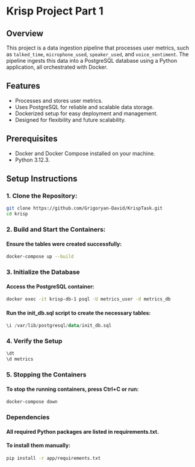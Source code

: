 # Krisp Project Part 1

## Overview
This project is a data ingestion pipeline that processes user metrics, 
such as `talked_time`, `microphone_used`, `speaker_used`, and `voice_sentiment`. 
The pipeline ingests this data into a PostgreSQL database using a Python application, 
all orchestrated with Docker.

## Features
- Processes and stores user metrics.
- Uses PostgreSQL for reliable and scalable data storage.
- Dockerized setup for easy deployment and management.
- Designed for flexibility and future scalability.

## Prerequisites
- Docker and Docker Compose installed on your machine.
- Python 3.12.3.

## Setup Instructions

### 1. Clone the Repository:
```bash
git clone https://github.com/Grigoryan-David/KrispTask.git
cd krisp
```

### 2. Build and Start the Containers:
#### Ensure the tables were created successfully:
```bash
docker-compose up --build
```

### 3. Initialize the Database
#### Access the PostgreSQL container:
```bash
docker exec -it krisp-db-1 psql -U metrics_user -d metrics_db
```
#### Run the init_db.sql script to create the necessary tables:
```sql
\i /var/lib/postgresql/data/init_db.sql
```

### 4. Verify the Setup
```sql
\dt
\d metrics
```

### 5. Stopping the Containers
#### To stop the running containers, press Ctrl+C or run:
```bash
docker-compose down
```

### Dependencies
#### All required Python packages are listed in requirements.txt. 
#### To install them manually:
```bash
pip install -r app/requirements.txt
```
